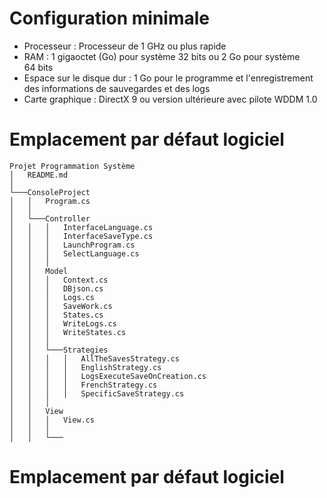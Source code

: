 ﻿# Configuration minimale 
- Processeur : Processeur de 1 GHz ou plus rapide
- RAM : 1 gigaoctet (Go) pour système 32 bits ou 2 Go pour système 64 bits
- Espace sur le disque dur : 1 Go pour le programme et l'enregistrement des informations de sauvegardes et des logs
- Carte graphique :	DirectX 9 ou version ultérieure avec pilote WDDM 1.0

# Emplacement par défaut logiciel
```
Projet Programmation Système
│   README.md    
│
└───ConsoleProject
│   │   Program.cs
│   │
│   └───Controller
│   │   │   InterfaceLanguage.cs
│   │   │   InterfaceSaveType.cs
│   │   │   LaunchProgram.cs
│   │   │   SelectLanguage.cs
│   │   │
│   │	Model
│   │   │   Context.cs
│   │   │   DBjson.cs
│   │   │   Logs.cs
│   │   │   SaveWork.cs
│   │   │   States.cs
│   │   │   WriteLogs.cs
│   │   │   WriteStates.cs
│   │   │
│   │   └───Strategies
│   │   │   │   AllTheSavesStrategy.cs
│   │   │   │   EnglishStrategy.cs
│   │   │   │   LogsExecuteSaveOnCreation.cs
│   │   │   │   FrenchStrategy.cs
│   │   │   │   SpecificSaveStrategy.cs
│   │   │
│   │   View
│   │   │   View.cs
│   │   │
│   │   └───   

```
# Emplacement par défaut logiciel